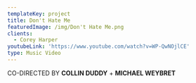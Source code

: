 ```yaml
---
templateKey: project
title: Don't Hate Me
featuredImage: /img/Don't Hate Me.png
clients:
  - Corey Harper
youtubeLink: 'https://www.youtube.com/watch?v=WP-QwNOjlCE'
type: Music Video
---
```

CO-DIRECTED BY **COLLIN DUDDY** + **MICHAEL WEYBRET**
